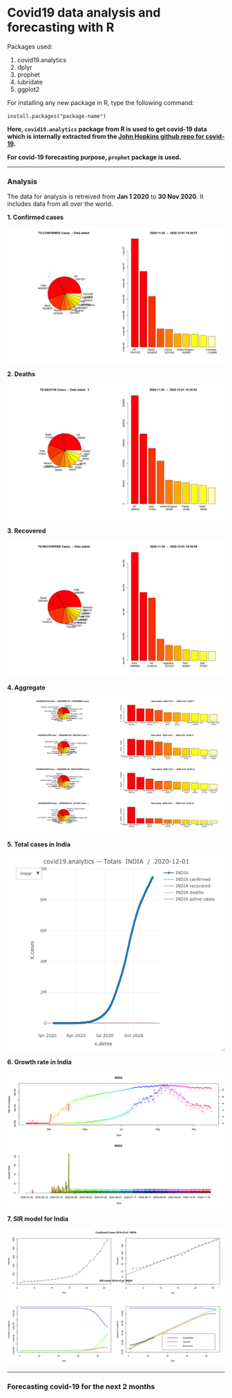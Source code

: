 # Covid19 data analysis and forecasting with R

Packages used:

1. covid19.analytics
2. dplyr
3. prophet
4. lubridate
5. ggplot2

For installing any new package in R, type the following command:

```
install.packages("package-name")
```
**Here, `covid19.analytics` package from R is used to get covid-19 data which is internally extracted from the [John Hopkins github repo for covid-19](https://github.com/CSSEGISandData/COVID-19).**

**For covid-19 forecasting purpose, `prophet` package is used.**

---

### Analysis

The data for analysis is retreived from **Jan 1 2020** to **30 Nov 2020**. It includes data from all over the world.

**1. Confirmed cases**

![con][a]

[a]: https://github.com/adityarc19/covid19-with-R/blob/main/images/confirmed.png

**2. Deaths**

![deaths][b]

[b]: https://github.com/adityarc19/covid19-with-R/blob/main/images/deaths.png


**3. Recovered**

![rec][c]

[c]: https://github.com/adityarc19/covid19-with-R/blob/main/images/recovered.png


**4. Aggregate**

![agg][d]

[d]: https://github.com/adityarc19/covid19-with-R/blob/main/images/aggregate.png


**5. Total cases in India**

![tot][e]

[e]: https://github.com/adityarc19/covid19-with-R/blob/main/images/total.png


**6. Growth rate in India**

![grt][f]

[f]: https://github.com/adityarc19/covid19-with-R/blob/main/images/growth.png


**7. SIR model for India**

![sir][g]

[g]: https://github.com/adityarc19/covid19-with-R/blob/main/images/SIR-model.png

---

### Forecasting covid-19 for the next 2 months 


























